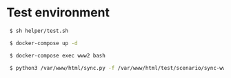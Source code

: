 # Test environment

```bash
 $ sh helper/test.sh
```

```bash
 $ docker-compose up -d
```

```bash
 $ docker-compose exec www2 bash
```

```bash
 $ python3 /var/www/html/sync.py -f /var/www/html/test/scenario/sync-www1-to-local.json
```